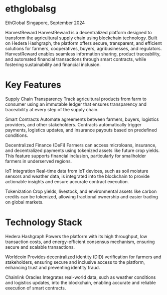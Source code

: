 # ethglobalsg
EthGlobal Singapore, September 2024

HarvestReward
HarvestReward is a decentralized platform designed to transform the agricultural supply chain using blockchain technology. Built on Hedera Hashgraph, the platform offers secure, transparent, and efficient solutions for farmers, cooperatives, buyers, agribusinesses, and regulators. HarvestReward enables seamless information sharing, product traceability, and automated financial transactions through smart contracts, while fostering sustainability and financial inclusion.

# Key Features
Supply Chain Transparency
Track agricultural products from farm to consumer using an immutable ledger that ensures transparency and traceability at every step of the supply chain.

Smart Contracts
Automate agreements between farmers, buyers, logistics providers, and other stakeholders. Contracts automatically trigger payments, logistics updates, and insurance payouts based on predefined conditions.

Decentralized Finance (DeFi)
Farmers can access microloans, insurance, and decentralized payments using tokenized assets like future crop yields. This feature supports financial inclusion, particularly for smallholder farmers in underserved regions.

IoT Integration
Real-time data from IoT devices, such as soil moisture sensors and weather data, is integrated into the blockchain to provide actionable insights and ensure accurate contract execution.

Tokenization
Crop yields, livestock, and environmental assets like carbon credits can be tokenized, allowing fractional ownership and easier trading on global markets.

# Technology Stack
Hedera Hashgraph
Powers the platform with its high throughput, low transaction costs, and energy-efficient consensus mechanism, ensuring secure and scalable transactions.

Worldcoin
Provides decentralized identity (DID) verification for farmers and stakeholders, ensuring secure and inclusive access to the platform, enhancing trust and preventing identity fraud.

Chainlink Oracles
Integrates real-world data, such as weather conditions and logistics updates, into the blockchain, enabling accurate and reliable execution of smart contracts.
